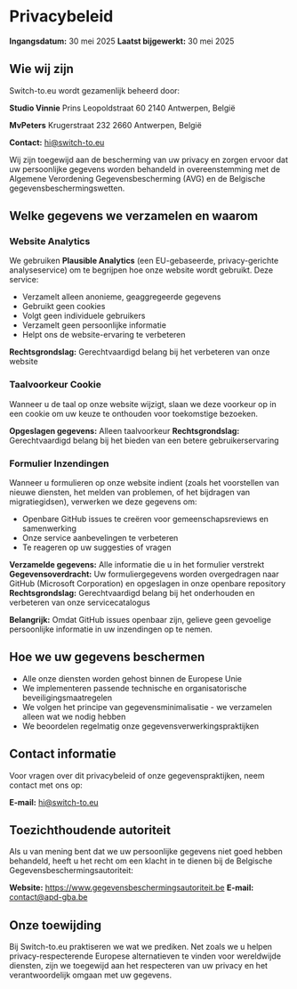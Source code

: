 # Privacybeleid

**Ingangsdatum:** 30 mei 2025
**Laatst bijgewerkt:** 30 mei 2025

## Wie wij zijn

Switch-to.eu wordt gezamenlijk beheerd door:

**Studio Vinnie**
Prins Leopoldstraat 60
2140 Antwerpen, België

**MvPeters**
Krugerstraat 232
2660 Antwerpen, België

**Contact:** hi@switch-to.eu

Wij zijn toegewijd aan de bescherming van uw privacy en zorgen ervoor dat uw persoonlijke gegevens worden behandeld in overeenstemming met de Algemene Verordening Gegevensbescherming (AVG) en de Belgische gegevensbeschermingswetten.

## Welke gegevens we verzamelen en waarom

### Website Analytics
We gebruiken **Plausible Analytics** (een EU-gebaseerde, privacy-gerichte analyseservice) om te begrijpen hoe onze website wordt gebruikt. Deze service:
- Verzamelt alleen anonieme, geaggregeerde gegevens
- Gebruikt geen cookies
- Volgt geen individuele gebruikers
- Verzamelt geen persoonlijke informatie
- Helpt ons de website-ervaring te verbeteren

**Rechtsgrondslag:** Gerechtvaardigd belang bij het verbeteren van onze website

### Taalvoorkeur Cookie
Wanneer u de taal op onze website wijzigt, slaan we deze voorkeur op in een cookie om uw keuze te onthouden voor toekomstige bezoeken.

**Opgeslagen gegevens:** Alleen taalvoorkeur
**Rechtsgrondslag:** Gerechtvaardigd belang bij het bieden van een betere gebruikerservaring

### Formulier Inzendingen
Wanneer u formulieren op onze website indient (zoals het voorstellen van nieuwe diensten, het melden van problemen, of het bijdragen van migratiegidsen), verwerken we deze gegevens om:
- Openbare GitHub issues te creëren voor gemeenschapsreviews en samenwerking
- Onze service aanbevelingen te verbeteren
- Te reageren op uw suggesties of vragen

**Verzamelde gegevens:** Alle informatie die u in het formulier verstrekt
**Gegevensoverdracht:** Uw formuliergegevens worden overgedragen naar GitHub (Microsoft Corporation) en opgeslagen in onze openbare repository
**Rechtsgrondslag:** Gerechtvaardigd belang bij het onderhouden en verbeteren van onze servicecatalogus

**Belangrijk:** Omdat GitHub issues openbaar zijn, gelieve geen gevoelige persoonlijke informatie in uw inzendingen op te nemen.

## Hoe we uw gegevens beschermen

- Alle onze diensten worden gehost binnen de Europese Unie
- We implementeren passende technische en organisatorische beveiligingsmaatregelen
- We volgen het principe van gegevensminimalisatie - we verzamelen alleen wat we nodig hebben
- We beoordelen regelmatig onze gegevensverwerkingspraktijken

## Contact informatie

Voor vragen over dit privacybeleid of onze gegevenspraktijken, neem contact met ons op:

**E-mail:** hi@switch-to.eu

## Toezichthoudende autoriteit

Als u van mening bent dat we uw persoonlijke gegevens niet goed hebben behandeld, heeft u het recht om een klacht in te dienen bij de Belgische Gegevensbeschermingsautoriteit:

**Website:** https://www.gegevensbeschermingsautoriteit.be
**E-mail:** contact@apd-gba.be

## Onze toewijding

Bij Switch-to.eu praktiseren we wat we prediken. Net zoals we u helpen privacy-respecterende Europese alternatieven te vinden voor wereldwijde diensten, zijn we toegewijd aan het respecteren van uw privacy en het verantwoordelijk omgaan met uw gegevens.